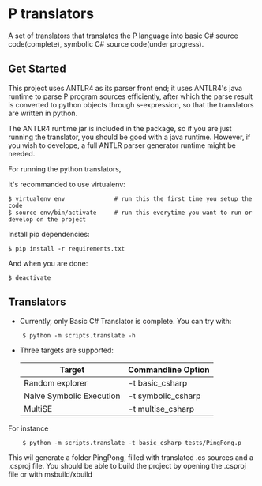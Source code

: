 # P translators

A set of translators that translates the P language into basic C# source code(complete), symbolic C# source code(under progress). 

## Get Started

This project uses ANTLR4 as its parser front end; it uses ANTLR4's java runtime to parse P program sources efficiently, after which the parse result is converted to python objects through s-expression, so that the translators are written in python.

The ANTLR4 runtime jar is included in the package, so if you are just running the translator, you should be good with a java runtime. However, if you wish to develope, a full ANTLR parser generator runtime might be needed. 

For running the python translators, 

It's recommanded to use virtualenv:
    
    $ virtualenv env              # run this the first time you setup the code 
    $ source env/bin/activate     # run this everytime you want to run or develop on the project
    
Install pip dependencies:

    $ pip install -r requirements.txt

And when you are done:

    $ deactivate

## Translators

* Currently, only Basic C# Translator is complete. You can try with:

```
    $ python -m scripts.translate -h
```

* Three targets are supported:

    | Target                   | Commandline Option |
    |--------------------------|--------------------|
    | Random explorer          | -t basic_csharp    |
    | Naive Symbolic Execution | -t symbolic_csharp |
    | MultiSE                  | -t multise_csharp  |

For instance

```
    $ python -m scripts.translate -t basic_csharp tests/PingPong.p
```

This wil generate a folder PingPong, filled with translated .cs sources and a .csproj file. You should be able to build the project by opening the .csproj file or with msbuild/xbuild


